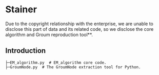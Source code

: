 # Stainer
 
Due to the copyright relationship with the enterprise, we are unable to disclose this part of data and its related code, so we disclose the core algorithm and Groum reproduction tool**.


## Introduction

```
├─EM_algorithm.py  # EM_algorithm core code.
├─GroumNode.py  # The GroumNode extraction tool for Python.
```


